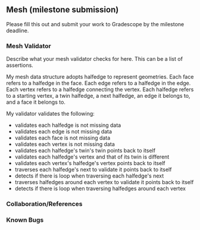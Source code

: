 ## Mesh (milestone submission)

Please fill this out and submit your work to Gradescope by the milestone deadline.

### Mesh Validator
Describe what your mesh validator checks for here. This can be a list of assertions.

My mesh data structure adopts halfedge to represent geometries.
Each face refers to a halfedge in the face.
Each edge refers to a halfedge in the edge.
Each vertex refers to a halfedge connecting the vertex.
Each halfedge refers to a starting vertex, a twin halfedge, a next halfedge, an edge it belongs to, and a face it belongs to.

My validator validates the following:
- validates each halfedge is not missing data
- validates each edge is not missing data
- validates each face is not missing data
- validates each vertex is not missing data
- validates each halfedge's twin's twin points back to itself
- validates each halfedge's vertex and that of its twin is different
- validates each vertex's halfedge's vertex points back to itself
- traverses each halfedge's next to validate it points back to itself
- detects if there is loop when traversing each halfedge's next
- traverses halfedges around each vertex to validate it points back to itself
- detects if there is loop when traversing halfedges around each vertex

### Collaboration/References

### Known Bugs
